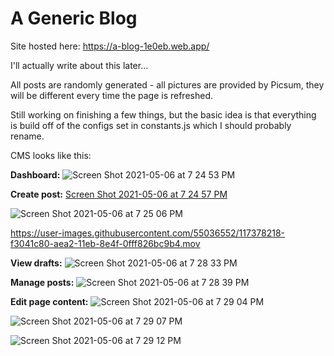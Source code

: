 # A Generic Blog
Site hosted here: https://a-blog-1e0eb.web.app/

I'll actually write about this later...

All posts are randomly generated - all pictures are provided by Picsum, they will be different every time the page is refreshed.

Still working on finishing a few things, but the basic idea is that everything is build off of the configs set in constants.js which I should probably rename.

CMS looks like this:

**Dashboard:**
![Screen Shot 2021-05-06 at 7 24 53 PM](https://user-images.githubusercontent.com/55036552/117378039-a02a6500-aea2-11eb-8d8b-3bb166e69d83.png)

**Create post:**
[Screen Shot 2021-05-06 at 7 24 57 PM](https://user-images.githubusercontent.com/55036552/117378177-df58b600-aea2-11eb-8851-f140038e35a0.png)

![Screen Shot 2021-05-06 at 7 25 06 PM](https://user-images.githubusercontent.com/55036552/117378211-ef709580-aea2-11eb-8a98-b09d103a53ef.png)

https://user-images.githubusercontent.com/55036552/117378218-f3041c80-aea2-11eb-8e4f-0fff826bc9b4.mov

**View drafts:**
![Screen Shot 2021-05-06 at 7 28 33 PM](https://user-images.githubusercontent.com/55036552/117378228-f8f9fd80-aea2-11eb-904d-ff4650fc8df1.png)

**Manage posts:**
![Screen Shot 2021-05-06 at 7 28 39 PM](https://user-images.githubusercontent.com/55036552/117378235-fdbeb180-aea2-11eb-87ed-0685ef208f3e.png)

**Edit page content:**
![Screen Shot 2021-05-06 at 7 29 04 PM](https://user-images.githubusercontent.com/55036552/117378276-0e6f2780-aea3-11eb-9e47-8ec3c7aad75f.png)

![Screen Shot 2021-05-06 at 7 29 07 PM](https://user-images.githubusercontent.com/55036552/117378290-13cc7200-aea3-11eb-89e1-0193625ab94f.png)

![Screen Shot 2021-05-06 at 7 29 12 PM](https://user-images.githubusercontent.com/55036552/117378295-162ecc00-aea3-11eb-8706-dd2a457ae1ba.png)
